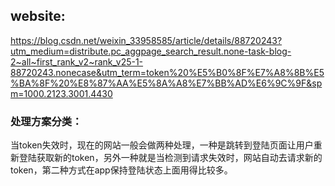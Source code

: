 ## website:

https://blog.csdn.net/weixin_33958585/article/details/88720243?utm_medium=distribute.pc_aggpage_search_result.none-task-blog-2~all~first_rank_v2~rank_v25-1-88720243.nonecase&utm_term=token%20%E5%B0%8F%E7%A8%8B%E5%BA%8F%20%E8%87%AA%E5%8A%A8%E7%BB%AD%E6%9C%9F&spm=1000.2123.3001.4430

### 处理方案分类：

当token失效时，现在的网站一般会做两种处理，一种是跳转到登陆页面让用户重新登陆获取新的token，另外一种就是当检测到请求失效时，网站自动去请求新的token，第二种方式在app保持登陆状态上面用得比较多。